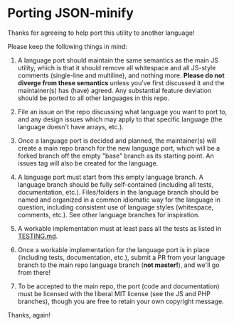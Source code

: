 
# Porting JSON-minify

Thanks for agreeing to help port this utility to another language!

Please keep the following things in mind:

 1. A language port should maintain the same semantics as the main JS utility, which is that it should remove all whitespace and all JS-style comments (single-line and multiline), and nothing more. **Please do not diverge from these semantics** unless you've first discussed it and the maintainer(s) has (have) agreed. Any substantial feature deviation should be ported to all other languages in this repo.

 2. File an issue on the repo discussing what language you want to port to, and any design issues which may apply to that specific language (the language doesn't have arrays, etc.).
 
 3. Once a language port is decided and planned, the maintainer(s) will create a main repo branch for the new language port, which will be a forked branch off the empty "base" branch as its starting point. An issues tag will also be created for the language.
 
 4. A language port must start from this empty language branch. A language branch should be fully self-contained (including all tests, documentation, etc.). Files/folders in the language branch should be named and organized in a common idiomatic way for the language in question, including consistent use of language styles (whitespace, comments, etc.). See other language branches for inspiration.
 
 5. A workable implementation must at least pass all the tests as listed in [TESTING.md](TESTING.md).
 
 6. Once a workable implementation for the language port is in place (including tests, documentation, etc.), submit a PR from your language branch to the main repo language branch (**not master!**), and we'll go from there!

 7. To be accepted to the main repo, the port (code and documentation) must be licensed with the liberal MIT license (see the JS and PHP branches), though you are free to retain your own copyright message.

Thanks, again!

